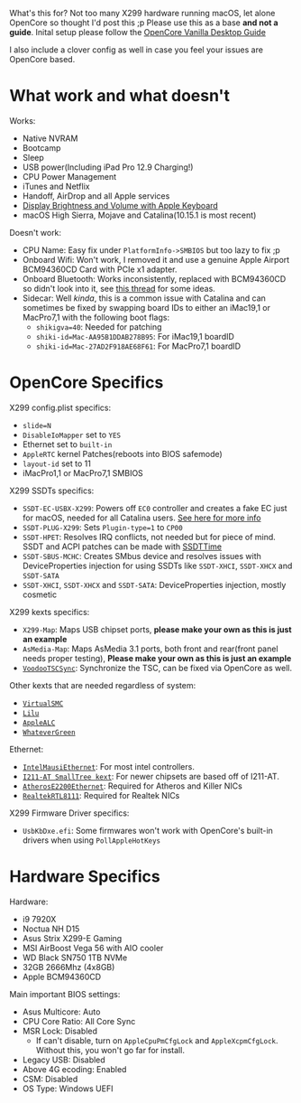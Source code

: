  What's this for? Not too many X299 hardware running macOS, let alone OpenCore so thought I'd post this ;p 
 Please use this as a base **and not a guide**. Inital setup please follow the [OpenCore Vanilla Desktop Guide](https://khronokernel-2.gitbook.io/opencore-vanilla-desktop-guide/)
 
 I also include a clover config as well in case you feel your issues are OpenCore based.
 
# What work and what doesn't

Works:
* Native NVRAM
* Bootcamp
* Sleep
* USB power(Including iPad Pro 12.9 Charging!)
* CPU Power Management
* iTunes and Netflix
* Handoff, AirDrop and all Apple services
* [Display Brightness and Volume with Apple Keyboard](https://github.com/the0neyouseek/MonitorControl/releases)
* macOS High Sierra, Mojave and Catalina(10.15.1 is most recent)

Doesn't work:
* CPU Name: Easy fix under `PlatformInfo->SMBIOS` but too lazy to fix ;p
* Onboard Wifi: Won't work, I removed it and use a genuine Apple Airport BCM94360CD Card with PCIe x1 adapter.
* Onboard Bluetooth: Works inconsistently, replaced with BCM94360CD so didn't look into it, see [this thread](https://github.com/daliansky/XiaoMi-Pro-Hackintosh/issues/262) for some ideas.
* Sidecar: Well *kinda*, this is a common issue with Catalina and can sometimes be fixed by swapping board IDs to either an iMac19,1 or MacPro7,1 with the following boot flags:
   * `shikigva=40`: Needed for patching
   * `shiki-id=Mac-AA95B1DDAB278B95`: For iMac19,1 boardID
   * `shiki-id=Mac-27AD2F918AE68F61`: For MacPro7,1 boardID
 
 
# OpenCore Specifics

X299 config.plist specifics:
* `slide=N`
* `DisableIoMapper` set to `YES`
* Ethernet set to `built-in`
* `AppleRTC` kernel Patches(reboots into BIOS safemode)
* `layout-id` set to 11
* iMacPro1,1 or MacPro7,1 SMBIOS


X299 SSDTs specifics:
* `SSDT-EC-USBX-X299`: Powers off `EC0` controller and creates a fake EC just for macOS, needed for all Catalina users. [See here for more info](https://www.reddit.com/r/hackintosh/comments/den28t/whats_new_in_macos_catalina/)
* `SSDT-PLUG-X299`: Sets `Plugin-type=1` to `CP00`
* `SSDT-HPET`: Resolves IRQ conflicts, not needed but for piece of mind. SSDT and ACPI patches can be made with [SSDTTime](https://github.com/corpnewt/SSDTTime)
* `SSDT-SBUS-MCHC`: Creates SMbus device and resolves issues with DeviceProperties injection for using SSDTs like `SSDT-XHCI`, `SSDT-XHCX` and `SSDT-SATA`
* `SSDT-XHCI`, `SSDT-XHCX` and `SSDT-SATA`: DeviceProperties injection, mostly cosmetic

X299 kexts specifics:

* `X299-Map`: Maps USB chipset ports, **please make your own as this is just an example**
* `AsMedia-Map`: Maps AsMedia 3.1 ports, both front and rear(front panel needs proper testing), **Please make your own as this is just an example**
* [`VoodooTSCSync`](https://github.com/RehabMan/VoodooTSCSync): Synchronize the TSC, can be fixed via OpenCore as well.


Other kexts that are needed regardless of system:

* [`VirtualSMC`](https://github.com/acidanthera/VirtualSMC)
* [`Lilu`](https://github.com/vit9696/Lilu/releases)
* [`AppleALC`](https://github.com/vit9696/AppleALC/releases)
* [`WhateverGreen`](https://github.com/acidanthera/WhateverGreen/releases)

Ethernet:

* [`IntelMausiEthernet`](https://github.com/Mieze/IntelMausiEthernet): For most intel controllers.
* [`I211-AT SmallTree kext`](https://cdn.discordapp.com/attachments/390417931659378688/556912824228773888/SmallTree-Intel-211-AT-PCIe-GBE.kext.zip): For newer chipsets are based off of I211-AT.
* [`AtherosE2200Ethernet`](https://github.com/Mieze/AtherosE2200Ethernet): Required for Atheros and Killer NICs
* [`RealtekRTL8111`](https://github.com/Mieze/RTL8111_driver_for_OS_X): Required for Realtek NICs


X299 Firmware Driver specifics:
* `UsbKbDxe.efi`: Some firmwares won't work with OpenCore's built-in drivers when using `PollAppleHotKeys`

# Hardware Specifics

Hardware:
* i9 7920X
* Noctua NH D15
* Asus Strix X299-E Gaming
* MSI AirBoost Vega 56 with AIO cooler
* WD Black SN750 1TB NVMe
* 32GB 2666Mhz (4x8GB)
* Apple BCM94360CD

Main important BIOS settings:

* Asus Multicore: Auto
* CPU Core Ratio: All Core Sync
* MSR Lock: Disabled
   * If can't disable, turn on `AppleCpuPmCfgLock` and `AppleXcpmCfgLock`. Without this, you won't go far for install.
* Legacy USB: Disabled
* Above 4G ecoding: Enabled
* CSM: Disabled
* OS Type: Windows UEFI

